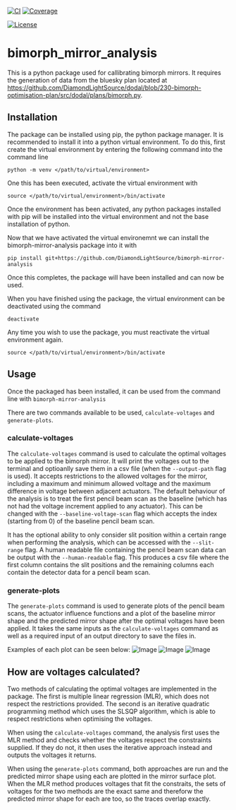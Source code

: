 [![CI](https://github.com//bimorph-mirror-analysis/actions/workflows/ci.yml/badge.svg)](https://github.com//bimorph-mirror-analysis/actions/workflows/ci.yml)
[![Coverage](https://codecov.io/gh//bimorph-mirror-analysis/branch/main/graph/badge.svg)](https://codecov.io/gh//bimorph-mirror-analysis)

[![License](https://img.shields.io/badge/License-Apache%202.0-blue.svg)](https://www.apache.org/licenses/LICENSE-2.0)

# bimorph_mirror_analysis

This is a python package used for callibrating bimorph mirrors. It requires the generation of data from the bluesky plan located at https://github.com/DiamondLightSource/dodal/blob/230-bimorph-optimisation-plan/src/dodal/plans/bimorph.py.


## Installation

The package can be installed using pip, the python package manager. It is recommended to install it into a python virtual environment. To do this, first create the virtual environment by entering the following command into the command line 
```
python -m venv </path/to/virtual/environment>
```

One this has been executed, activate the virtual environment with 
```
source </path/to/virtual/environment>/bin/activate
```

Once the environment has been activated, any python packages installed with pip will be installed into the virtual environment and not the base installation of python.

Now that we have activated the virtual environemnt we can install the bimorph-mirror-analysis package into it with
```
pip install git+https://github.com/DiamondLightSource/bimorph-mirror-analysis
```

Once this completes, the package will have been installed and can now be used.

When you have finished using the package, the virtual environment can be deactivated using the command 
```
deactivate
```

Any time you wish to use the package, you must reactivate the virtual environment again.
```
source </path/to/virtual/environment>/bin/activate
```


## Usage

Once the packaged has been installed, it can be used from the command line with `bimorph-mirror-analysis`

There are two commands available to be used, `calculate-voltages` and `generate-plots`.

### calculate-voltages

The `calculate-voltages` command is used to calculate the optimal voltages to be applied to the bimorph mirror. It will print the voltages out to the terminal and optioanlly save them in a csv file (when the `--output-path` flag is used). It accepts restrictions to the allowed voltages for the mirror, including a maximum and minimum allowed voltage and the maximum difference in voltage between adjacent actuators.
The default behaviour of the analysis is to treat the first pencil beam scan as the baseline (which has not had the voltage increment applied to any actuator). This can be changed with the `--baseline-voltage-scan` flag which accepts the index (starting from 0) of the baseline pencil beam scan.

It has the optional ability to only consider slit position within a certain range when performing the analysis, which can be accessed with the `--slit-range` flag.
A human readable file containing the pencil beam scan data can be output with the `--human-readable` flag. This produces a csv file where the first column contains the slit positions and the remaining columns each contain the detector data for a pencil beam scan.


### generate-plots

The `generate-plots` command is used to generate plots of the pencil beam scans, the actuator influence functions and a plot of the baseline mirror shape and the predicted mirror shape after the optimal voltages have been applied. It takes the same inputs as the `calculate-voltages` command as well as a required input of an output directory to save the files in.

Examples of each plot can be seen below:
![Image](https://github.com/user-attachments/assets/811a014d-5d0f-4632-94b2-b8177fde7af0)
![Image](https://github.com/user-attachments/assets/189d9681-b8d0-4968-8622-73a6d1d94956)
![Image](https://github.com/user-attachments/assets/be115552-a814-4712-94c2-aa946d758016)


## How are voltages calculated?

Two methods of calculating the optimal voltages are implemented in the package. The first is multiple linear regression (MLR), which does not respect the restrictions provided. The second is an iterative quadratic programming method which uses the SLSQP algorithm, which is able to respect restrictions when optimising the voltages. 

When using the `calculate-voltages` command, the analysis first uses the MLR method and checks whether the voltages respect the constraints supplied. If they do not, it then uses the iterative approach instead and outputs the voltages it returns. 

When using the `generate-plots` command, both approaches are run and the predicted mirror shape using each are plotted in the mirror surface plot. When the MLR method produces voltages that fit the constraits, the sets of voltages for the two methods are the exact same and thereforw the predicted mirror shape for each are too, so the traces overlap exactly.

